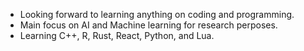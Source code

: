 - Looking forward to learning anything on coding and programming.
- Main focus on AI and Machine learning for research perposes.
- Learning C++, R, Rust, React, Python, and Lua. 
